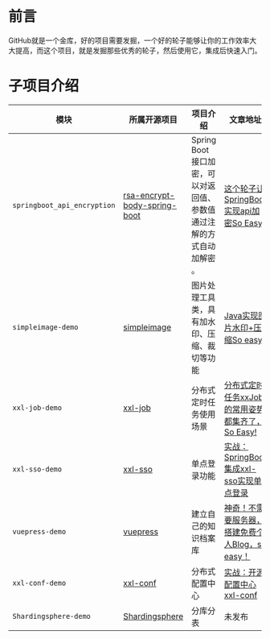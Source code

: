# 前言
GitHub就是一个金库，好的项目需要发掘，一个好的轮子能够让你的工作效率大大提高，而这个项目，就是发掘那些优秀的轮子，然后使用它，集成后快速入门。



# 子项目介绍
| 模块   |    所属开源项目 | 项目介绍    |  文章地址   |    
| --- | --- | --- | --- |
|    `springboot_api_encryption` |   [ rsa-encrypt-body-spring-boot](https://gitee.com/ishuibo/rsa-encrypt-body-spring-boot) |    Spring Boot接口加密，可以对返回值、参数值通过注解的方式自动加解密 。 |  [这个轮子让SpringBoot实现api加密So Easy!](https://mp.weixin.qq.com/s/2skjj92W4lB1LygEq5aApw)   |
|  `simpleimage-demo`  |   [simpleimage](https://github.com/alibaba/simpleimage)  |  图片处理工具类，具有加水印、压缩、裁切等功能   | [ Java实现图片水印+压缩So easy!](https://mp.weixin.qq.com/s/wGIFi7kbfnPji86gNbHuzA)   |
|   `xxl-job-demo`  | [ xxl-job ](https://github.com/xuxueli/xxl-job)  |   分布式定时任务使用场景  |   [分布式定时任务xxJob的常用姿势都集齐了，So Easy! ](https://mp.weixin.qq.com/s/Dmbp2PhEkDQV_l6EOtBouA) |
|   `xxl-sso-demo`  | [xxl-sso](https://github.com/xuxueli/xxl-sso/)    | 单点登录功能 |    [实战：SpringBoot集成xxl-sso实现单点登录  ](https://mp.weixin.qq.com/s/3rICjIF7n4ixkI76cSF4Qg)  | 
| `vuepress-demo` |[vuepress](https://www.vuepress.cn) |建立自己的知识档案库|[神奇！不需要服务器，搭建免费个人Blog，so easy！](https://mp.weixin.qq.com/s/ljL_K8ktcCApEk8bTqXjuw)|
| `xxl-conf-demo` |[xxl-conf](https://github.com/xuxueli/xxl-conf) |分布式配置中心|[实战：开源配置中心xxl-conf](https://mp.weixin.qq.com/s/4njchboKiI0uZfzOfMyRSA)|
| `Shardingsphere-demo` |[Shardingsphere](http://shardingsphere.apache.org/index_zh.html) |分库分表|未发布|
